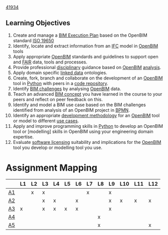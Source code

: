 [41934](/)
## Learning Objectives
1. Create and manage a [BIM Execution Plan] based on the OpenBIM standard [ISO 19650]
2. Identify, locate and extract information from an [IFC] model in [OpenBIM] tools
3. Apply appropriate [OpenBIM] standards and guidelines to support open and [FAIR] data, tools and processes.
4. Provide professional [disciplinary] guidance based on [OpenBIM] [analysis].
5. Apply domain specific [linked data] ontologies.
6. Create, fork, branch and collaborate on the development of an [OpenBIM] tool in [Python] with peers in a [code repository].
7. Identify [BIM challenges] by analysing [OpenBIM] data.
8. Teach an advanced [BIM concept] you have learned in the course to your peers and reflect on peer feedback on this.
9. Identify and model a BIM use case based on the BIM challenges identified from analysis of an OpenBIM project in [BPMN].
10. Identify an appropriate [development methodology] for an [OpenBIM] tool or model to different [use cases].
11. Apply and improve programming skills in [Python] to develop an OpenBIM tool or [modelling] skills in OpenBIM using your engineering domain expertise.
12. Evaluate [software licensing] suitability and implications for the [OpenBIM] tool you develop or modelling tool you use.

# Assignment Mapping

|      | L1 | L2 | L3 | L4 | L5 | L6 | L7 | L8 | L9 | L10 | L11 | L12 |
|------|----|----|----|----|----|----|----|----|----|-----|-----|-----|
| [A1] |    |  x |  x |    |    |    |  x |    | x  |     |     |     |
| [A2] |    |    |  x | x  |    | x  |    |    | x  |  x  |  x  |  x  |
| [A3] | x  |    |  x | x  | x  | x  |    |    | x  |     |     |     |
| [A4] |    |    |    |    |    |    |    | x  |    |     |     |     |
| [A5] |    |    |    |    |    |    |    | x  |    |     |     |  x  |

<!-- links -->
[BIM Execution Plan]: /Concepts/BIMExecutionPlan
[BPMN]: /Concepts/BPMN
[BIM challenges]: /Uses
[development methodology]: /Concepts/DevelopmentMethodology
[disciplinary]: /Focus
[IFC]: /Concepts/IFC
[OpenBIM]: /Concepts/OpenBIM
[Python]: /Concepts/Python
[FAIR]: /Concepts/FAIR
[code repository]: /Concepts/Github
[BIM concept]: /Concepts
[use cases]: /Uses
[modeller]: /Roles/
[software licensing]: /Concepts/SoftwareLicences
[ISO 19650]: /Concepts/ISO19650
[analysis]: /Roles/Analyst
[Linked Data]:/Concepts/LinkedData

[A1]:/Assignments/A1
[A2]:/Assignments/A2
[A3]:/Assignments/A3
[A4]:/Assignments/A4
[A5]:/Assignments/A5

